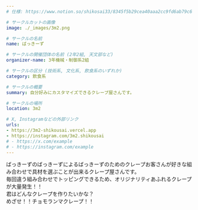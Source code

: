 ```yaml
---
# 仕様: https://www.notion.so/shikosai33/8345f5b29cea40aaa2cc9fd6ab79c6a6?pvs=4#5438a1577b604f39a67658a72f2283b8

# サークルカットの画像
image: ./_images/3m2.png

# サークルの名前
name: ばっきーず

# サークルの開催団体の名前 (2年2組, 天文部など)
organizer-name: 3年機械・制御系2組

# サークルの区分 (技術系, 文化系, 飲食系のいずれか)
category: 飲食系

# サークルの概要
summary: 自分好みにカスタマイズできるクレープ屋さんです。

# サークルの場所
location: 3m2

# X, Instagramなどの外部リンク
urls:
- https://3m2-shikousai.vercel.app
- https://instagram.com/3m2.shikousai
# - https://x.com/example
# - https://instagram.com/example
---
```

ばっきーずのばっきーずによるばっきーずのためのクレープお客さんが好きな組み合わせで具材を選ぶことが出来るクレープ屋さんです。<br>
毎回違う組み合わせでトッピングできるため、オリジナリティあふれるクレープが大量発生！！<br>
君はどんなクレープを作りたいかな？<br>
めざせ！！チョモランマクレープ！！
